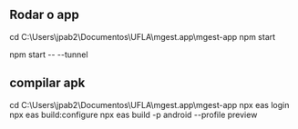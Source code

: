 
## Rodar o app

cd C:\Users\jpab2\Documentos\UFLA\mgest.app\mgest-app
npm start

npm start -- --tunnel

## compilar apk 

  cd C:\Users\jpab2\Documentos\UFLA\mgest.app\mgest-app
  npx eas login
  npx eas build:configure
  npx eas build -p android --profile preview